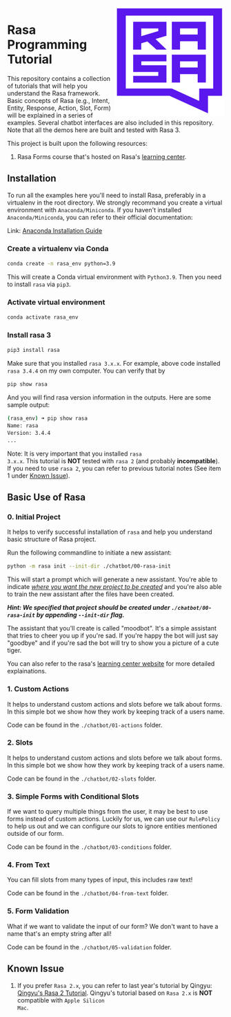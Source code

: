 <img src="square-logo.svg" width=255 height=255 align="right">

#  Rasa Programming Tutorial

This repository contains a collection of tutorials that will help you understand the Rasa framework. Basic concepts of Rasa (e.g., Intent, Entity, Response, Action, Slot, Form) will be explained in a series of examples. Several chatbot interfaces are also included in this repository. Note that all the demos here are built and tested with Rasa 3. 


This project is built upon the following resources:

1. Rasa Forms course that's hosted on Rasa's [learning center](https://learning.rasa.com/).


## Installation 

To run all the examples here you'll need to install Rasa, preferably in a virtualenv in the root directory. We strongly recommand you create a virtual environment with <code>Anaconda/Miniconda</code>. If you haven't installed <code>Anaconda/Miniconda</code>, you can refer to their official documentation:

Link: [Anaconda Installation Guide](https://conda.io/projects/conda/en/latest/user-guide/install/index.html#)




### Create a virtualenv via Conda
```bash
conda create -n rasa_env python=3.9
```
This will create a Conda virtual environment with <code>Python3.9</code>. Then you need to install <code>rasa</code> via <code>pip3</code>.

### Activate virtual environment
```bash
conda activate rasa_env
```
### Install rasa 3
```bash
pip3 install rasa
```
Make sure that you installed <code>rasa 3.x.x</code>. For example, above code installed <code>rasa 3.4.4</code> on my own computer. You can verify that by 
```bash
pip show rasa
```
And you will find rasa version information in the outputs. Here are some sample output:
```bash
(rasa_env) ➜ pip show rasa          
Name: rasa
Version: 3.4.4
...
```

Note: It is very important that you installed <code>rasa 3.x.x</code>. This tutorial is **NOT** tested with <code>rasa 2</code> (and probably **incompatible**). If you need to use <code>rasa 2</code>, you can refer to previous tutorial notes (See item 1 under [Known Issue](#known-issue)).

## Basic Use of Rasa

### 0. Initial Project
It helps to verify successful installation of `rasa` and help you understand basic structure of Rasa project.

Run the following commandline to initiate a new assistant:
```bash
python -m rasa init --init-dir ./chatbot/00-rasa-init
```
This will start a prompt which will generate a new assistant. You're able to indicate <u>*where you want the new project to be created*</u> and you're also able to train the new assistant after the files have been created.

***Hint: We specified that project should be created under `./chatbot/00-rasa-init` by appending `--init-dir` flag.***

The assistant that you'll create is called "moodbot". It's a simple assistant that tries to cheer you up if you're sad. If you're happy the bot will just say "goodbye" and if you're sad the bot will try to show you a picture of a cute tiger.

You can also refer to the rasa's [learning center website](https://learning.rasa.com/conversational-ai-with-rasa/creating-a-new-assistant/#code) for more detailed explainations. 

### 1. Custom Actions

It helps to understand custom actions and slots before we talk about forms. In this simple bot we show how they work by keeping track of a users name. 

Code can be found in the `./chatbot/01-actions` folder.

### 2. Slots 

It helps to understand custom actions and slots before we talk about forms. In this simple bot we show how they work by keeping track of a users name. 

Code can be found in the `./chatbot/02-slots` folder.

### 3. Simple Forms with Conditional Slots

If we want to query multiple things from the user, it may be best to use forms instead of custom actions. Luckily for us, we can use our `RulePolicy` to help us out and we can configure our slots to ignore entities mentioned outside of our form.

Code can be found in the `./chatbot/03-conditions` folder. 

### 4. From Text

You can fill slots from many types of input, this includes raw text! 

Code can be found in the `./chatbot/04-from-text` folder.

### 5. Form Validation 

What if we want to validate the input of our form? We don't want to have a name that's an empty string after all! 

Code can be found in the `./chatbot/05-validation` folder.


## Known Issue

1. If you prefer <code>Rasa 2.x</code>, you can refer to last year's tutorial by Qingyu: [Qingyu's Rasa 2 Tutorial](https://github.com/QingyuGuo/rasa-2.5-tutorial). Qingyu's tutorial based on <code>Rasa 2.x</code> is **NOT** compatible with <code>Apple Silicon Mac</code>.
